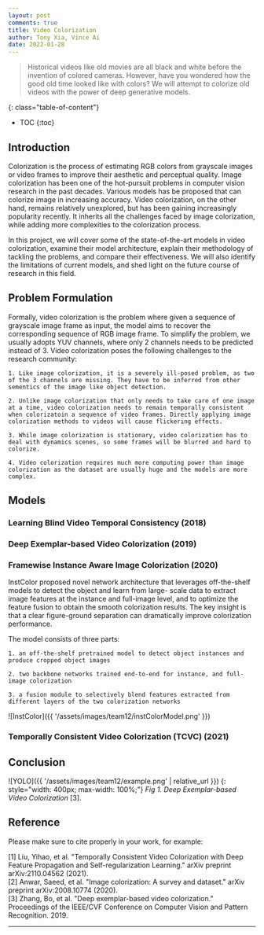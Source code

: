 ```yaml
---
layout: post
comments: true
title: Video Colorization
author: Tony Xia, Vince Ai
date: 2022-01-28
---
```



> Historical videos like old movies are all black and white before the invention of colored cameras. However, have you wondered how the good old time looked like with colors? We will attempt to colorize old videos with the power of deep generative models.

<!--more-->
{: class="table-of-content"}
* TOC
{:toc}

## Introduction
Colorization is the process of estimating RGB colors from grayscale images or video frames to improve their aesthetic and perceptual quality. Image colorization has been one of the hot-pursuit problems in computer vision research in the past decades. Various models has be proposed that can colorize image in increasing accuracy. Video colorization, on the other hand, remains relatively unexplored, but has been gaining increasingly popularity recently. It inherits all the challenges faced by image colorization, while adding more complexities to the colorization process. 

In this project, we will cover some of the state-of-the-art models in video colorization, examine their model architecture, explain their methodology of tackling the problems, and compare their effectiveness. We will also identify the limitations of current models, and shed light on the future course of research in this field. 

## Problem Formulation
Formally, video colorization is the problem where given a sequence of grayscale image frame as input, the model aims to recover the corresponding sequence of RGB image frame. To simplify the problem, we usually adopts YUV channels, where only 2 channels needs to be predicted instead of 3. Video colorization poses the following challenges to the research community:

    1. Like image colorization, it is a severely ill-posed problem, as two of the 3 channels are missing. They have to be inferred from other sementics of the image like object detection.

    2. Unlike image colorization that only needs to take care of one image at a time, video colorization needs to remain temporally consistent when colorizatoin a sequence of video frames. Directly applying image colorization methods to videos will cause flickering effects. 

    3. While image colorization is stationary, video colorization has to deal with dynamics scenes, so some frames will be blurred and hard to colorize.

    4. Video colorization requires much more computing power than image colorization as the dataset are usually huge and the models are more complex.
## Models
 
### Learning Blind Video Temporal Consistency  (2018)
### Deep Exemplar-based Video Colorization (2019)
### Framewise Instance Aware Image Colorization (2020)
InstColor proposed novel network architecture that leverages off-the-shelf models to detect the object and learn from large- scale data to extract image features at the instance and full-image level, and to optimize the feature fusion to obtain the smooth colorization results. The key insight is that a clear figure-ground separation can dramatically improve colorization performance.

The model consists of three parts:

    1. an off-the-shelf pretrained model to detect object instances and produce cropped object images
    
    2. two backbone networks trained end-to-end for instance, and full-image colorization 
    
    3. a fusion module to selectively blend features extracted from different layers of the two colorization networks

![InstColor]({{ '/assets/images/team12/instColorModel.png' }})

### Temporally Consistent Video Colorization (TCVC) (2021)

## Conclusion

![YOLO]({{ '/assets/images/team12/example.png' | relative_url }})
{: style="width: 400px; max-width: 100%;"}
*Fig 1. Deep Exemplar-based Video Colorization* [3].




## Reference
Please make sure to cite properly in your work, for example:

[1] Liu, Yihao, et al. "Temporally Consistent Video Colorization with Deep Feature Propagation and Self-regularization Learning." arXiv preprint arXiv:2110.04562 (2021).  
[2] Anwar, Saeed, et al. "Image colorization: A survey and dataset." arXiv preprint arXiv:2008.10774 (2020).  
[3] Zhang, Bo, et al. "Deep exemplar-based video colorization." Proceedings of the IEEE/CVF Conference on Computer Vision and Pattern Recognition. 2019.  

---
